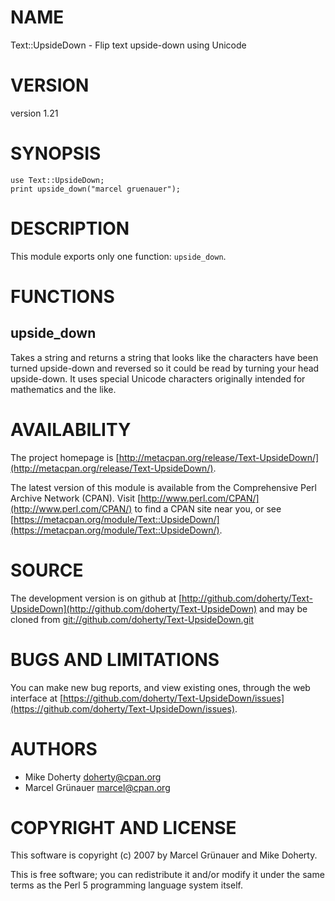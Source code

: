 # NAME

Text::UpsideDown - Flip text upside-down using Unicode

# VERSION

version 1.21

# SYNOPSIS

    use Text::UpsideDown;
    print upside_down("marcel gruenauer");

# DESCRIPTION

This module exports only one function: `upside_down`.

# FUNCTIONS

## upside\_down

Takes a string and returns a string that looks like the characters have been
turned upside-down and reversed so it could be read by turning your head
upside-down. It uses special Unicode characters originally intended for
mathematics and the like.

# AVAILABILITY

The project homepage is [http://metacpan.org/release/Text-UpsideDown/](http://metacpan.org/release/Text-UpsideDown/).

The latest version of this module is available from the Comprehensive Perl
Archive Network (CPAN). Visit [http://www.perl.com/CPAN/](http://www.perl.com/CPAN/) to find a CPAN
site near you, or see [https://metacpan.org/module/Text::UpsideDown/](https://metacpan.org/module/Text::UpsideDown/).

# SOURCE

The development version is on github at [http://github.com/doherty/Text-UpsideDown](http://github.com/doherty/Text-UpsideDown)
and may be cloned from [git://github.com/doherty/Text-UpsideDown.git](git://github.com/doherty/Text-UpsideDown.git)

# BUGS AND LIMITATIONS

You can make new bug reports, and view existing ones, through the
web interface at [https://github.com/doherty/Text-UpsideDown/issues](https://github.com/doherty/Text-UpsideDown/issues).

# AUTHORS

- Mike Doherty <doherty@cpan.org>
- Marcel Grünauer <marcel@cpan.org>

# COPYRIGHT AND LICENSE

This software is copyright (c) 2007 by Marcel Grünauer and Mike Doherty.

This is free software; you can redistribute it and/or modify it under
the same terms as the Perl 5 programming language system itself.
